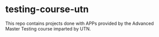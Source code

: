 # testing-course-utn
This repo contains projects done with APPs provided by the Advanced Master Testing course imparted by UTN. 
